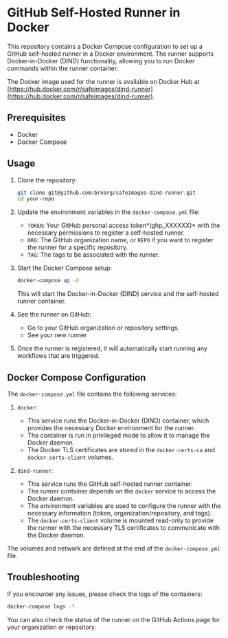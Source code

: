 # GitHub Self-Hosted Runner in Docker

This repository contains a Docker Compose configuration to set up a GitHub self-hosted runner in a Docker environment. The runner supports Docker-in-Docker (DIND) functionality, allowing you to run Docker commands within the runner container.

The Docker image used for the runner is available on Docker Hub at [https://hub.docker.com/r/safeimages/dind-runner](https://hub.docker.com/r/safeimages/dind-runner).

## Prerequisites

- Docker
- Docker Compose

## Usage

1. Clone the repository:

   ```bash
   git clone git@github.com:brnorg/safeimages-dind-runner.git
   cd your-repo
   ```

2. Update the environment variables in the `docker-compose.yml` file:

   - `TOKEN`: Your GitHub personal access token*(ghp_XXXXXX)* with the necessary permissions to register a self-hosted runner.
   - `ORG`: The GitHub organization name, or `REPO` if you want to register the runner for a specific repository.
   - `TAG`: The tags to be associated with the runner.

3. Start the Docker Compose setup:

   ```bash
   docker-compose up -d
   ```

   This will start the Docker-in-Docker (DIND) service and the self-hosted runner container.

4. See the runner on GitHub:

   - Go to your GitHub organization or repository settings.
   - See your new runner

5. Once the runner is registered, it will automatically start running any workflows that are triggered.

## Docker Compose Configuration

The `docker-compose.yml` file contains the following services:

1. `docker`:
   - This service runs the Docker-in-Docker (DIND) container, which provides the necessary Docker environment for the runner.
   - The container is run in privileged mode to allow it to manage the Docker daemon.
   - The Docker TLS certificates are stored in the `docker-certs-ca` and `docker-certs-client` volumes.

2. `dind-runner`:
   - This service runs the GitHub self-hosted runner container.
   - The runner container depends on the `docker` service to access the Docker daemon.
   - The environment variables are used to configure the runner with the necessary information (token, organization/repository, and tags).
   - The `docker-certs-client` volume is mounted read-only to provide the runner with the necessary TLS certificates to communicate with the Docker daemon.

The volumes and network are defined at the end of the `docker-compose.yml` file.

## Troubleshooting

If you encounter any issues, please check the logs of the containers:

```bash
docker-compose logs -f
```

You can also check the status of the runner on the GitHub Actions page for your organization or repository.
